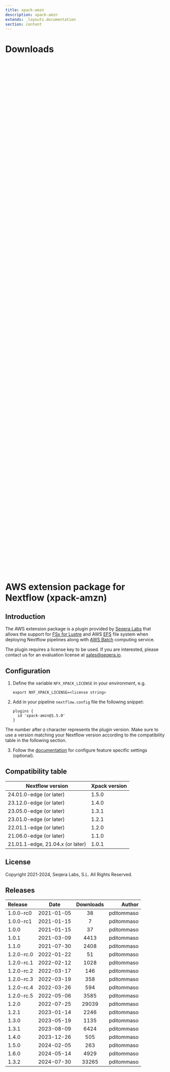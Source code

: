 ```yaml
---
title: xpack-amzn
description: xpack-amzn
extends: _layouts.documentation
section: content
---
```


# Downloads

<div style="position: relative; height:40vh; width:80vw">
    <canvas id="releases"></canvas>
</div>
<script type="module" src="nf-plugins-stats/docs/xpack-amzn/xpack-amzn.js"></script>

# AWS extension package for Nextflow (xpack-amzn)

## Introduction

The AWS extension package is a plugin provided by [Seqera Labs](https://www.seqera.io/) that allows the support for [FSx for Lustre](https://aws.amazon.com/fsx/lustre/) 
and AWS [EFS](https://aws.amazon.com/efs/) file system when deploying Nextflow pipelines 
along with [AWS Batch](https://aws.amazon.com/batch/) computing service.

The plugin requires a license key to be used. If you are interested, please contact us for an evaluation license at [sales@seqera.io](mailto:sales@seqera.io).

## Configuration

1. Define the variable `NFX_XPACK_LICENSE` in your environment, e.g. 

    ```
    export NXF_XPACK_LICENSE=<license string>
    ```

2. Add in your pipeline `nextflow.config` file the following 
snippet: 

    ```
    plugins {
      id 'xpack-amzn@1.5.0'
    }
    ``` 

The number after `@` character represents the plugin version. Make sure to use 
a version matching your Nextflow version according to the compatibility table 
in the following section. 

3. Follow the [documentation](docs.md) for configure feature specific settings (optional).

## Compatibility table


| Nextflow version        | Xpack version   |
|---                      |---              |
| 24.01.0-edge (or later) | 1.5.0           |
| 23.12.0-edge (or later) | 1.4.0           |
| 23.05.0-edge (or later) | 1.3.1           |
| 23.01.0-edge (or later) | 1.2.1           |
| 22.01.1-edge (or later) | 1.2.0           |
| 21.06.0-edge (or later) | 1.1.0           |
| 21.01.1-edge, 21.04.x (or later) | 1.0.1  |


## License  

Copyright 2021-2024, Seqera Labs, S.L. All Rights Reserved.


## Releases

| Release                               |                       Date                       |                   Downloads                    |                           Author |
| :------------ |:------------------------------------------------:|:----------------------------------------------:|---------------------------------:|
 |  1.0.0-rc0                                           | 2021-01-05                                          | 38                                                 | pditommaso                                         |
 |  1.0.0-rc1                                           | 2021-01-15                                          | 7                                                  | pditommaso                                         |
 |  1.0.0                                               | 2021-01-15                                          | 37                                                 | pditommaso                                         |
 |  1.0.1                                               | 2021-03-09                                          | 4413                                               | pditommaso                                         |
 |  1.1.0                                               | 2021-07-30                                          | 2408                                               | pditommaso                                         |
 |  1.2.0-rc.0                                          | 2022-01-22                                          | 51                                                 | pditommaso                                         |
 |  1.2.0-rc.1                                          | 2022-02-12                                          | 1028                                               | pditommaso                                         |
 |  1.2.0-rc.2                                          | 2022-03-17                                          | 146                                                | pditommaso                                         |
 |  1.2.0-rc.3                                          | 2022-03-19                                          | 358                                                | pditommaso                                         |
 |  1.2.0-rc.4                                          | 2022-03-26                                          | 594                                                | pditommaso                                         |
 |  1.2.0-rc.5                                          | 2022-05-06                                          | 3585                                               | pditommaso                                         |
 |  1.2.0                                               | 2022-07-25                                          | 29039                                              | pditommaso                                         |
 |  1.2.1                                               | 2023-01-14                                          | 2246                                               | pditommaso                                         |
 |  1.3.0                                               | 2023-05-19                                          | 1135                                               | pditommaso                                         |
 |  1.3.1                                               | 2023-08-09                                          | 6424                                               | pditommaso                                         |
 |  1.4.0                                               | 2023-12-26                                          | 505                                                | pditommaso                                         |
 |  1.5.0                                               | 2024-02-05                                          | 263                                                | pditommaso                                         |
 |  1.6.0                                               | 2024-05-14                                          | 4929                                               | pditommaso                                         |
 |  1.3.2                                               | 2024-07-30                                          | 33265                                              | pditommaso                                         |
